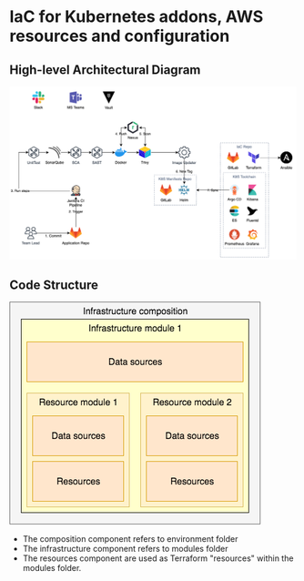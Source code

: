 # IaC for Kubernetes addons, AWS resources and configuration

## High-level Architectural Diagram
![High-level architectural diagram](docs/images/high-level-architecture.png)

## Code Structure
![Code Structure](docs/images/composition.png)

* The composition component refers to environment folder
* The infrastructure component refers to modules folder
* The resources component are used as Terraform "resources" within the modules folder.